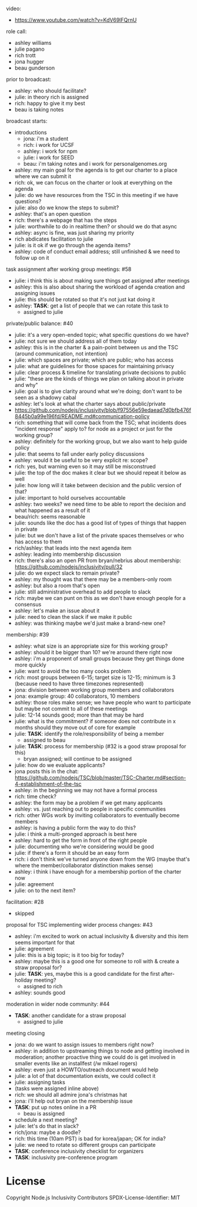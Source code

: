 video:

- https://www.youtube.com/watch?v=KdV69lFQrnU

role call:

- ashley williams
- julie pagano
- rich trott
- jona hugger
- beau gunderson

prior to broadcast:

- ashley: who should facilitate?
- julie: in theory rich is assigned
- rich: happy to give it my best
- beau is taking notes

broadcast starts:

- introductions
  - jona: i'm a student
  - rich: i work for UCSF
  - ashley: i work for npm
  - julie: i work for SEED
  - beau: i'm taking notes and i work for personalgenomes.org
- ashley: my main goal for the agenda is to get our charter to a place where we
  can submit it
- rich: ok, we can focus on the charter or look at everything on the agenda
- julie: do we have resources from the TSC in this meeting if we have questions?
- julie: also do we know the steps to submit?
- ashley: that's an open question
- rich: there's a webpage that has the steps
- julie: worthwhile to do in realtime then? or should we do that async
- ashley: async is fine, was just sharing my priority
- rich abdicates facilitation to julie
- julie: is it ok if we go through the agenda items?
- ashley: code of conduct email address; still unfinished & we need to follow
  up on it

task assignment after working group meetings: #58

- julie: i think this is about making sure things get assigned after meetings
- ashley: this is also about sharing the workload of agenda creation and
  assigning issues
- julie: this should be rotated so that it's not just kat doing it
- ashley: **TASK**: get a list of people that we can rotate this task to
  - assigned to julie

private/public balance: #40

- julie: it's a very open-ended topic; what specific questions do we have?
- julie: not sure we should address all of them today
- ashley: this is in the charter & a pain-point between us and the TSC (around
  communication, not intention)
- julie: which spaces are private; which are public; who has access
- julie: what are guidelines for those spaces for maintaining privacy
- julie: clear process & timeline for translating private decisions to public
- julie: "these are the kinds of things we plan on talking about in private and
  why"
- julie: goal is to give clarity around what we're doing; don't want to be seen
  as a shadowy cabal
- ashley: let's look at what the charter says about public/private
- https://github.com/nodejs/inclusivity/blob/f97556e59edaead7d0bfb476f8445b0a99e196fd/README.md#communication-policy
- rich: something that will come back from the TSC; what incidents does
  "incident response" apply to? for node as a project or just for the working
  group?
- ashley: definitely for the working group, but we also want to help guide
  policy
- julie: that seems to fall under early policy discussions
- ashley: would it be useful to be very explicit re: scope?
- rich: yes, but warning even so it may still be misconstrued
- julie: the top of the doc makes it clear but we should repeat it below as well
- julie: how long will it take between decision and the public version of that?
- julie: important to hold ourselves accountable
- ashley: two weeks? we need time to be able to report the decision and what
  happened as a result of it
- beau/rich: seems reasonable
- julie: sounds like the doc has a good list of types of things that happen in
  private
- julie: but we don't have a list of the private spaces themselves or who has
  access to them
- rich/ashley: that leads into the next agenda item
- ashley: leading into membership discussion
- rich: there's also an open PR from bryan/nebrius about membership:
  https://github.com/nodejs/inclusivity/pull/32
- julie: do we expect slack to remain private?
- ashley: my thought was that there may be a members-only room
- ashley: but also a room that's open
- julie: still administrative overhead to add people to slack
- rich: maybe we can punt on this as we don't have enough people for a consensus
- ashley: let's make an issue about it
- julie: need to clean the slack if we make it public
- ashley: was thinking maybe we'd just make a brand-new one?

membership: #39

- ashley: what size is an appropriate size for this working group?
- ashley: should it be bigger than 10? we're around there right now
- ashley: i'm a proponent of small groups because they get things done more
  quickly
- julie: want to avoid the too many cooks problem
- rich: most groups between 6-15; target size is 12-15; minimum is 3 (because
  need to have three timezones represented)
- jona: division between working group members and collaborators
- jona: example group: 40 collaborators, 10 members
- ashley: those roles make sense; we have people who want to participate but
  maybe not commit to all of these meetings
- julie: 12-14 sounds good; more than that may be hard
- julie: what is the commitment? if someone does not contribute in x months
  should they move out of core for example
- julie: **TASK**: identify the role/responsibility of being a member
  - assigned to beau
- julie: **TASK**: process for membership (#32 is a good straw proposal for
  this)
  - bryan assigned; will continue to be assigned
- julie: how do we evaluate applicants?
- jona posts this in the chat:
  https://github.com/nodejs/TSC/blob/master/TSC-Charter.md#section-4-establishment-of-the-tsc
- ashley: in the beginning we may not have a formal process
- rich: time check?
- ashley: the form may be a problem if we get many applicants
- ashley: vs. just reaching out to people in specific communities
- rich: other WGs work by inviting collaborators to eventually become members
- ashley: is having a public form the way to do this?
- julie: i think a multi-pronged approach is best here
- ashley: hard to get the form in front of the right people
- julie: documenting who we're considering would be good
- julie: if there's a form it should be an easy form
- rich: i don't think we've turned anyone down from the WG (maybe that's where
  the member/collaborator distinction makes sense)
- ashley: i think i have enough for a membership portion of the charter now
- julie: agreement
- julie: on to the next item?

facilitation: #28

- skipped

proposal for TSC implementing wider process changes: #43

- ashley: i'm excited to work on actual inclusivity & diversity and this item
  seems important for that
- julie: agreement
- julie: this is a big topic; is it too big for today?
- ashley: maybe this is a good one for someone to roll with & create a straw
  proposal for?
- julie: **TASK**: yes, maybe this is a good candidate for the first
  after-holiday meeting?
  - assigned to rich
- ashley: sounds good

moderation in wider node community: #44

- **TASK**: another candidate for a straw proposal
  - assigned to julie

meeting closing

- jona: do we want to assign issues to members right now?
- ashley: in addition to upstreaming things to node and getting involved in
  moderation; another proactive thing we could do is get involved in smaller
  events like an installfest (/w mikael rogers)
- ashley: even just a HOWTO/outreach document would help
- julie: a lot of that documentation exists, we could collect it
- julie: assigning tasks
- (tasks were assigned inline above)
- rich: we should all admire jona's christmas hat
- jona: i'll help out bryan on the membership issue
- **TASK**: put up notes online in a PR
  - beau is assigned
- schedule a next meeting?
- julie: let's do that in slack?
- rich/jona: maybe a doodle?
- rich: this time (10am PST) is bad for korea/japan; OK for india?
- julie: we need to rotate so different groups can participate
- **TASK**: conference inclusivity checklist for organizers
- **TASK**: inclusivity pre-conference program

# License

Copyright Node.js Inclusivity Contributors
SPDX-License-Identifier: MIT

